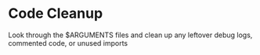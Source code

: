 # Code Cleanup

Look through the $ARGUMENTS files and clean up any leftover debug logs, commented code, or unused imports